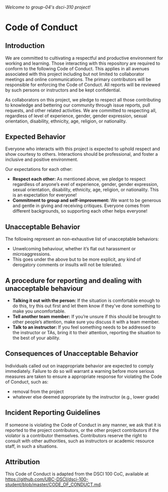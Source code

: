 ###### Welcome to group-04's dsci-310 project!

# Code of Conduct
## Introduction

We are committed to cultivating a respectful and productive environment for working and learning. Those interacting with this repository are required to conform to the following Code of Conduct. This applies in all avenues associated with this project including but not limited to collaborator meetings and online communications. The primary contributors will be responsible for enforcing the Code of Conduct. All reports will be reviewed by such persons or instructors and be kept confidential.

As collaborators on this project, we pledge to respect all those contributing to knowledge and bettering our community through issue reports, pull requests, and other related activities. We are committed to respecting all, regardless of level of experience, gender, gender expression, sexual orientation, disability, ethnicity, age, religion, or nationality.

##  Expected Behavior

Everyone who interacts with this project is expected to uphold respect and show courtesy to others. Interactions should be professional, and foster a inclusive and positive environment. 

Our expectations for each other: 

- **Respect each other:** As mentioned above, we pledge to respect regardless of anyone’s evel of experience, gender, gender expression, sexual orientation, disability, ethnicity, age, religion, or nationality. This is an expectation for everyone!
- **Commitment to group and self-improvement:** We want to be generous and gentle in giving and receiving critiques. Everyone comes from different backgrounds, so supporting each other helps everyone!

## Unacceptable Behavior

The following represent an non-exhaustive list of unacceptable behaviors:

- Unwelcoming behaviour, whether it’s flat out harassment or microaggressions. 
- This goes under the above but to be more explicit, any kind of derogatory comments or insults will not be tolerated.

## A procedure for reporting and dealing with unacceptable behaviour
- **Talking it out with the person:** If the situation is comfortable enough to do this, try this out first and let them know if they've done something to make you uncomfortable. 
- **Tell another team member:** If you’re unsure if this should be brought to other people’s attention, make sure you discuss it with a team member.
- **Talk to an instructor:** If you feel something needs to be addressed to the instructor or TAs, bring it to their attention, reporting the situation to the best of your ability.

## Consequences of Unacceptable Behavior 
Individuals called out on inappropriate behavior are expected to comply immediately. Failure to do so will warrant a warning before more serious measures are taken to ensure a appropriate response for violating the Code of Conduct, such as: 
- removal from the project
- whatever else deemed appropriate by the instructor (e.g., lower grade)

## Incident Reporting Guidelines 

If someone is violating the Code of Conduct in any manner, we ask that it is reported to the project contributors, or the other project contributors if the violator is a contributor themselves. Contributors reserve the right to consult with other authorities, such as instructors or academic resource staff, in such a situations.

## Attribution  
This Code of Conduct is adapted from the DSCI 100 CoC, available at https://github.com/UBC-DSCI/dsci-100-student/blob/master/CODE_OF_CONDUCT.md. 
